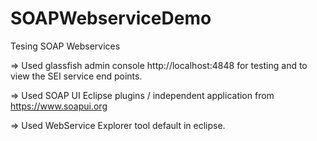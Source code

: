 # SOAPWebserviceDemo

Tesing SOAP Webservices

=>  Used glassfish admin console http://localhost:4848 for testing and to view the SEI service end points.

=> Used SOAP UI Eclipse plugins / independent application from https://www.soapui.org

=> Used WebService Explorer tool default in eclipse.

